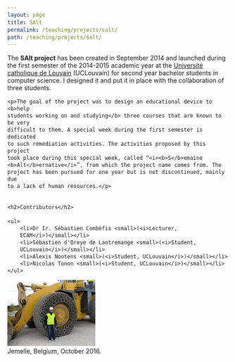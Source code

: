 ```yaml
---
layout: page
title: SAlt
permalink: /teaching/projects/salt/
path: /teaching/projects/salt/
---
```


<div class="page-col-wrapper">
  <div class="page-col page-col-1">
    <p>The <b>SAlt project</b> has been created in September 2014 and launched
    during the first semester of the 2014-2015 academic year at the
    <a href="https://www.uclouvain.be/en">Université
    catholique de Louvain</a> (UCLouvain) for second year bachelor students in
    computer science. I designed it and put it in place with the collaboration
    of three students.</p>

    <p>The goal of the project was to design an educational device to <b>help
    students working on and studying</b> three courses that are known to be very
    difficult to them. A special week during the first semester is dedicated
    to such remediation activities. The activities proposed by this project
    took place during this special week, called “<i><b>S</b>emaine
    <b>Alt</b>ernative</i>”, from which the project name comes from. The
    project has been pursued for one year but is not discontinued, mainly due
    to a lack of human resources.</p>


    <h2>Contributors</h2>

    <ul>
        <li>Dr Ir. Sébastien Combéfis <small>(<i>Lecturer,
        ECAM</i>)</small></li>
        <li>Sébastien d'Oreye de Lantremange <small>(<i>Student,
        UCLouvain</i>)</small></li>
        <li>Alexis Nootens <small>(<i>Student, UCLouvain</i>)</small></li>
        <li>Nicolas Tonon <small>(<i>Student, UCLouvain</i>)</small></li>
    </ul>
  </div>
  <div class="page-col page-col-2">
    <p><img src="/images/jemelle.jpg" alt="Jemelle, Belgium, October 2016."
    width="200" height="150" /><br />
    Jemelle, Belgium, October 2016.</p>
  </div>
</div>
